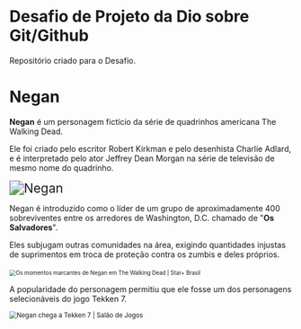 # Desafio de Projeto da Dio sobre Git/Github
Repositório criado para o Desafio.

#                              								**Negan**



**Negan** é um personagem fictício da série de quadrinhos americana The Walking Dead.

Ele foi criado pelo escritor Robert Kirkman e pelo desenhista Charlie Adlard, e é interpretado pelo ator Jeffrey Dean Morgan na série de televisão de mesmo nome do quadrinho.



<img src="https://i.pinimg.com/originals/59/c7/7e/59c77eca365378c2cbd3378d15bf3e52.jpg" alt="Negan" style="zoom: 161%;"/>





Negan é introduzido como o líder de um grupo de aproximadamente 400 sobreviventes entre os arredores de Washington, D.C. chamado de "**Os Salvadores**". 

Eles subjugam outras comunidades na área,  exigindo quantidades injustas de suprimentos em troca de proteção contra os zumbis e deles próprios. 

​																																														<img src="https://lumiere-a.akamaihd.net/v1/images/negan_twd_f1e4da5f.jpeg" alt="Os momentos marcantes de Negan em The Walking Dead | Star+ Brasil" style="zoom: 70%;" />





A popularidade do personagem permitiu que ele fosse um dos personagens selecionáveis do jogo Tekken 7.



<img src="https://salaodejogos.net/wp-content/uploads/2019/02/maxresdefault-2.jpg" alt="Negan chega a Tekken 7 | Salão de Jogos" style="zoom: 81%;" />
